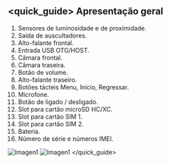 ## <quick_guide> Apresentação geral

1. Sensores de luminosidade e de proximidade.
2. Saída de auscultadores.
3. Alto-falante frontal.
4. Entrada USB OTG/HOST.
5. Câmara frontal.
6. Câmara traseira.
7. Botão de volume.
8. Alto-falante traseiro.
9. Botões tácteis Menu, Início, Regressar.
10. Microfone.
11. Botão de ligado / desligado.
12. Slot para cartão microSD HC/XC.
13. Slot para cartão SIM 1.
14. Slot para cartão SIM 2.
15. Bateria.
16. Número de série e números IMEI.

![Imagen1](http://static.energysistem.com/images/manuals/39530/535565e5544ec.jpg) ![Imagen1](http://static.energysistem.com/images/manuals/39530/535565f242a11.jpg)
</quick_guide>
